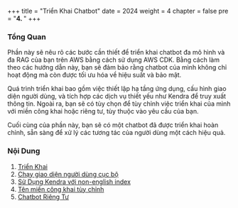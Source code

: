 +++
title = "Triển Khai Chatbot"
date = 2024
weight = 4
chapter = false
pre = "<b>4. </b>"
+++

### Tổng Quan
Phần này sẽ nêu rõ các bước cần thiết để triển khai chatbot đa mô hình và đa RAG của bạn trên AWS bằng cách sử dụng AWS CDK. Bằng cách làm theo các hướng dẫn này, bạn sẽ đảm bảo rằng chatbot của mình không chỉ hoạt động mà còn được tối ưu hóa về hiệu suất và bảo mật.

Quá trình triển khai bao gồm việc thiết lập hạ tầng ứng dụng, cấu hình giao diện người dùng, và tích hợp các dịch vụ thiết yếu như Kendra để truy xuất thông tin. Ngoài ra, bạn sẽ có tùy chọn để tùy chỉnh việc triển khai của mình với miền công khai hoặc riêng tư, tùy thuộc vào yêu cầu của bạn.

Cuối cùng của phần này, bạn sẽ có một chatbot đã được triển khai hoàn chỉnh, sẵn sàng để xử lý các tương tác của người dùng một cách hiệu quả.

### Nội Dung
1. [Triển Khai](1-Deployment)
2. [Chạy giao diện người dùng cục bộ](2-Runuserinterfacelocally)
3. [Sử Dụng Kendra với non-english index](3-UsingKendra)
4. [Tên miền công khai tùy chỉnh](4-CustomPublicDomain)
5. [Chatbot Riêng Tư](5-PrivateChatbot)

